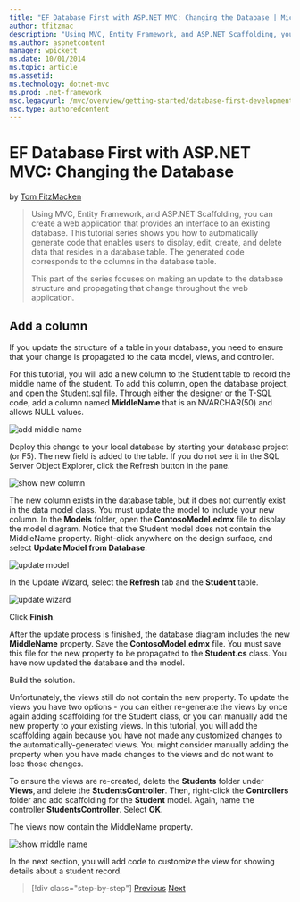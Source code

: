 ```yaml
---
title: "EF Database First with ASP.NET MVC: Changing the Database | Microsoft Docs"
author: tfitzmac
description: "Using MVC, Entity Framework, and ASP.NET Scaffolding, you can create a web application that provides an interface to an existing database. This tutorial seri..."
ms.author: aspnetcontent
manager: wpickett
ms.date: 10/01/2014
ms.topic: article
ms.assetid: 
ms.technology: dotnet-mvc
ms.prod: .net-framework
msc.legacyurl: /mvc/overview/getting-started/database-first-development/changing-the-database
msc.type: authoredcontent
---
```

EF Database First with ASP.NET MVC: Changing the Database
====================
by [Tom FitzMacken](https://github.com/tfitzmac)

> Using MVC, Entity Framework, and ASP.NET Scaffolding, you can create a web application that provides an interface to an existing database. This tutorial series shows you how to automatically generate code that enables users to display, edit, create, and delete data that resides in a database table. The generated code corresponds to the columns in the database table.
> 
> This part of the series focuses on making an update to the database structure and propagating that change throughout the web application.


## Add a column

If you update the structure of a table in your database, you need to ensure that your change is propagated to the data model, views, and controller.

For this tutorial, you will add a new column to the Student table to record the middle name of the student. To add this column, open the database project, and open the Student.sql file. Through either the designer or the T-SQL code, add a column named **MiddleName** that is an NVARCHAR(50) and allows NULL values.

![add middle name](changing-the-database/_static/image1.png)

Deploy this change to your local database by starting your database project (or F5). The new field is added to the table. If you do not see it in the SQL Server Object Explorer, click the Refresh button in the pane.

![show new column](changing-the-database/_static/image2.png)

The new column exists in the database table, but it does not currently exist in the data model class. You must update the model to include your new column. In the **Models** folder, open the **ContosoModel.edmx** file to display the model diagram. Notice that the Student model does not contain the MiddleName property. Right-click anywhere on the design surface, and select **Update Model from Database**.

![update model](changing-the-database/_static/image3.png)

In the Update Wizard, select the **Refresh** tab and the **Student** table.

![update wizard](changing-the-database/_static/image4.png)

Click **Finish**.

After the update process is finished, the database diagram includes the new **MiddleName** property. Save the **ContosoModel.edmx** file. You must save this file for the new property to be propagated to the **Student.cs** class. You have now updated the database and the model.

Build the solution.

Unfortunately, the views still do not contain the new property. To update the views you have two options - you can either re-generate the views by once again adding scaffolding for the Student class, or you can manually add the new property to your existing views. In this tutorial, you will add the scaffolding again because you have not made any customized changes to the automatically-generated views. You might consider manually adding the property when you have made changes to the views and do not want to lose those changes.

To ensure the views are re-created, delete the **Students** folder under **Views**, and delete the **StudentsController**. Then, right-click the **Controllers** folder and add scaffolding for the **Student** model. Again, name the controller **StudentsController**. Select **OK**.

The views now contain the MiddleName property.

![show middle name](changing-the-database/_static/image5.png)

In the next section, you will add code to customize the view for showing details about a student record.

>[!div class="step-by-step"]
[Previous](generating-views.md)
[Next](customizing-a-view.md)